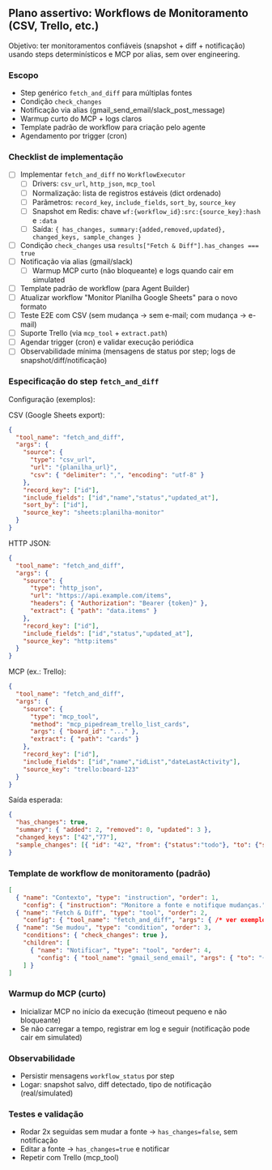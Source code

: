 ## Plano assertivo: Workflows de Monitoramento (CSV, Trello, etc.)

Objetivo: ter monitoramentos confiáveis (snapshot + diff + notificação) usando steps determinísticos e MCP por alias, sem over engineering.

### Escopo
- Step genérico `fetch_and_diff` para múltiplas fontes
- Condição `check_changes`
- Notificação via alias (gmail_send_email/slack_post_message)
- Warmup curto do MCP + logs claros
- Template padrão de workflow para criação pelo agente
- Agendamento por trigger (cron)

### Checklist de implementação
- [ ] Implementar `fetch_and_diff` no `WorkflowExecutor`
  - [ ] Drivers: `csv_url`, `http_json`, `mcp_tool`
  - [ ] Normalização: lista de registros estáveis (dict ordenado)
  - [ ] Parâmetros: `record_key`, `include_fields`, `sort_by`, `source_key`
  - [ ] Snapshot em Redis: chave `wf:{workflow_id}:src:{source_key}:hash` e `:data`
  - [ ] Saída: `{ has_changes, summary:{added,removed,updated}, changed_keys, sample_changes }`
- [ ] Condição `check_changes` usa `results["Fetch & Diff"].has_changes === true`
- [ ] Notificação via alias (gmail/slack)
  - [ ] Warmup MCP curto (não bloqueante) e logs quando cair em simulated
- [ ] Template padrão de workflow (para Agent Builder)
- [ ] Atualizar workflow "Monitor Planilha Google Sheets" para o novo formato
- [ ] Teste E2E com CSV (sem mudança → sem e-mail; com mudança → e-mail)
- [ ] Suporte Trello (via `mcp_tool` + `extract.path`)
- [ ] Agendar trigger (cron) e validar execução periódica
- [ ] Observabilidade mínima (mensagens de status por step; logs de snapshot/diff/notificação)

### Especificação do step `fetch_and_diff`

Configuração (exemplos):

CSV (Google Sheets export):
```json
{
  "tool_name": "fetch_and_diff",
  "args": {
    "source": {
      "type": "csv_url",
      "url": "{planilha_url}",
      "csv": { "delimiter": ",", "encoding": "utf-8" }
    },
    "record_key": ["id"],
    "include_fields": ["id","name","status","updated_at"],
    "sort_by": ["id"],
    "source_key": "sheets:planilha-monitor"
  }
}
```

HTTP JSON:
```json
{
  "tool_name": "fetch_and_diff",
  "args": {
    "source": {
      "type": "http_json",
      "url": "https://api.example.com/items",
      "headers": { "Authorization": "Bearer {token}" },
      "extract": { "path": "data.items" }
    },
    "record_key": ["id"],
    "include_fields": ["id","status","updated_at"],
    "source_key": "http:items"
  }
}
```

MCP (ex.: Trello):
```json
{
  "tool_name": "fetch_and_diff",
  "args": {
    "source": {
      "type": "mcp_tool",
      "method": "mcp_pipedream_trello_list_cards",
      "args": { "board_id": "..." },
      "extract": { "path": "cards" }
    },
    "record_key": ["id"],
    "include_fields": ["id","name","idList","dateLastActivity"],
    "source_key": "trello:board-123"
  }
}
```

Saída esperada:
```json
{
  "has_changes": true,
  "summary": { "added": 2, "removed": 0, "updated": 3 },
  "changed_keys": ["42","77"],
  "sample_changes": [{ "id": "42", "from": {"status":"todo"}, "to": {"status":"doing"} }]
}
```

### Template de workflow de monitoramento (padrão)
```json
[
  { "name": "Contexto", "type": "instruction", "order": 1,
    "config": { "instruction": "Monitore a fonte e notifique mudanças." } },
  { "name": "Fetch & Diff", "type": "tool", "order": 2,
    "config": { "tool_name": "fetch_and_diff", "args": { /* ver exemplos acima */ } } },
  { "name": "Se mudou", "type": "condition", "order": 3,
    "conditions": { "check_changes": true },
    "children": [
      { "name": "Notificar", "type": "tool", "order": 4,
        "config": { "tool_name": "gmail_send_email", "args": { "to": "{email_destino}", "subject": "Mudanças detectadas", "body": "Resumo: {results}" } } }
    ] }
]
```

### Warmup do MCP (curto)
- Inicializar MCP no início da execução (timeout pequeno e não bloqueante)
- Se não carregar a tempo, registrar em log e seguir (notificação pode cair em simulated)

### Observabilidade
- Persistir mensagens `workflow_status` por step
- Logar: snapshot salvo, diff detectado, tipo de notificação (real/simulated)

### Testes e validação
- Rodar 2x seguidas sem mudar a fonte → `has_changes=false`, sem notificação
- Editar a fonte → `has_changes=true` e notificar
- Repetir com Trello (mcp_tool)


